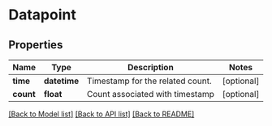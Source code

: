 # Datapoint

## Properties
Name | Type | Description | Notes
------------ | ------------- | ------------- | -------------
**time** | **datetime** | Timestamp for the related count. | [optional] 
**count** | **float** | Count associated with timestamp | [optional] 

[[Back to Model list]](../README.md#documentation-for-models) [[Back to API list]](../README.md#documentation-for-api-endpoints) [[Back to README]](../README.md)


